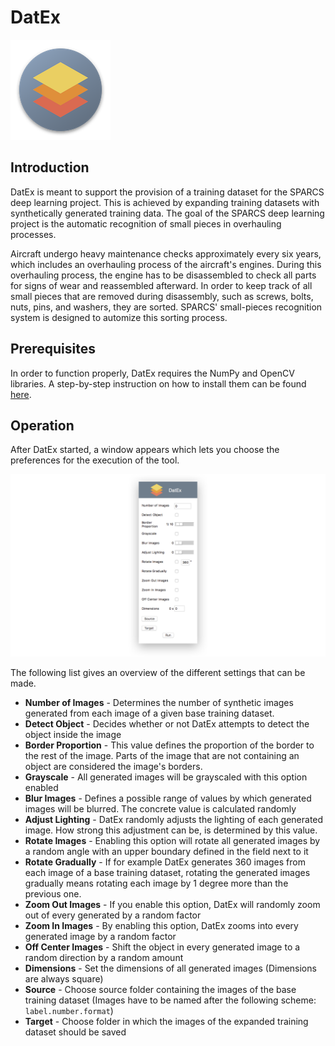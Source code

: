 # DatEx

![DatEx logo](./assets/logo.png)

## Introduction

DatEx is meant to support the provision of a training dataset for the SPARCS deep learning project. This is achieved by expanding training datasets with synthetically generated training data. The goal of the SPARCS deep learning project is the automatic recognition of small pieces in overhauling processes.

Aircraft undergo heavy maintenance checks approximately every six years, which includes an overhauling process of the aircraft's engines. During this overhauling process, the engine has to be disassembled to check all parts for signs of wear and reassembled afterward. In order to keep track of all small pieces that are removed during disassembly, such as screws, bolts, nuts, pins, and washers, they are sorted. SPARCS' small-pieces recognition system is designed to automize this sorting process.

## Prerequisites

In order to function properly, DatEx requires the NumPy and OpenCV libraries. A step-by-step instruction on how to install them can be found [here](http://www.pyimagesearch.com/2015/06/29/install-opencv-3-0-and-python-3-4-on-osx/).

## Operation

After DatEx started, a window appears which lets you choose the preferences for the execution of the tool.

![Menu View](./assets/menu_view.png)

The following list gives an overview of the different settings that can be made.

- **Number of Images** - Determines the number of synthetic images generated from each image of a given base training dataset.
- **Detect Object** - Decides whether or not DatEx attempts to detect the object inside the image
- **Border Proportion** - This value defines the proportion of the border to the rest of the image. Parts of the image that are not containing an object are considered the image's borders.
- **Grayscale** - All generated images will be grayscaled with this option enabled
- **Blur Images** - Defines a possible range of values by which generated images will be blurred. The concrete value is calculated randomly
- **Adjust Lighting** - DatEx randomly adjusts the lighting of each generated image. How strong this adjustment can be, is determined by this value.
- **Rotate Images** - Enabling this option will rotate all generated images by a random angle with an upper boundary defined in the field next to it
- **Rotate Gradually** - If for example DatEx generates 360 images from each image of a base training dataset, rotating the generated images gradually means rotating each image by 1 degree more than the previous one.
- **Zoom Out Images** - If you enable this option, DatEx will randomly zoom out of every generated by a random factor
- **Zoom In Images** - By enabling this option, DatEx zooms into every generated image by a random factor
- **Off Center Images** - Shift the object in every generated image to a random direction by a random amount
- **Dimensions** - Set the dimensions of all generated images (Dimensions are always square)
- **Source** - Choose source folder containing the images of the base training dataset (Images have to be named after the following scheme: `label.number.format`)
- **Target** - Choose folder in which the images of the expanded training dataset should be saved